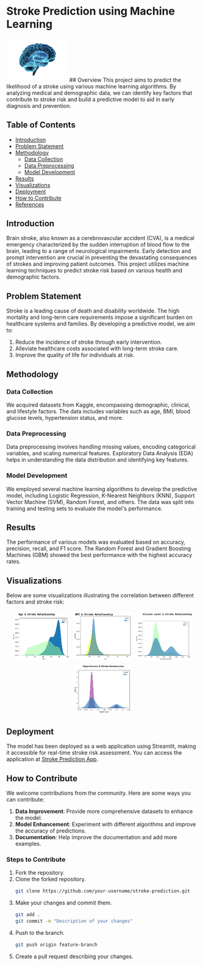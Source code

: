 # Stroke Prediction using Machine Learning 
<img src="brain.png" alt="Brain Imaging" style="width: 30%; margin: 5px;">
## Overview
This project aims to predict the likelihood of a stroke using various machine learning algorithms. By analyzing medical and demographic data, we can identify key factors that contribute to stroke risk and build a predictive model to aid in early diagnosis and prevention.

## Table of Contents
- [Introduction](#introduction)
- [Problem Statement](#problem-statement)
- [Methodology](#methodology)
  - [Data Collection](#data-collection)
  - [Data Preprocessing](#data-preprocessing)
  - [Model Development](#model-development)
- [Results](#results)
- [Visualizations](#visualizations)
- [Deployment](#deployment)
- [How to Contribute](#how-to-contribute)
- [References](#references)

## Introduction
Brain stroke, also known as a cerebrovascular accident (CVA), is a medical emergency characterized by the sudden interruption of blood flow to the brain, leading to a range of neurological impairments. Early detection and prompt intervention are crucial in preventing the devastating consequences of strokes and improving patient outcomes. This project utilizes machine learning techniques to predict stroke risk based on various health and demographic factors.

## Problem Statement
Stroke is a leading cause of death and disability worldwide. The high mortality and long-term care requirements impose a significant burden on healthcare systems and families. By developing a predictive model, we aim to:
1. Reduce the incidence of stroke through early intervention.
2. Alleviate healthcare costs associated with long-term stroke care.
3. Improve the quality of life for individuals at risk.

## Methodology
### Data Collection
We acquired datasets from Kaggle, encompassing demographic, clinical, and lifestyle factors. The data includes variables such as age, BMI, blood glucose levels, hypertension status, and more.

### Data Preprocessing
Data preprocessing involves handling missing values, encoding categorical variables, and scaling numerical features. Exploratory Data Analysis (EDA) helps in understanding the data distribution and identifying key features.

### Model Development
We employed several machine learning algorithms to develop the predictive model, including Logistic Regression, K-Nearest Neighbors (KNN), Support Vector Machine (SVM), Random Forest, and others. The data was split into training and testing sets to evaluate the model's performance.

## Results
The performance of various models was evaluated based on accuracy, precision, recall, and F1 score. The Random Forest and Gradient Boosting Machines (GBM) showed the best performance with the highest accuracy rates.

## Visualizations
Below are some visualizations illustrating the correlation between different factors and stroke risk:

<div style="display: flex; flex-wrap: wrap; justify-content: center;">
    <img src="age_stroke.png" alt="Age vs. Stroke" style="width: 30%; margin: 5px;">
    <img src="bmi_stroke.png" alt="BMI vs. Stroke" style="width: 30%; margin: 5px;">
    <img src="glucose_stroke.png" alt="Glucose Level vs. Stroke" style="width: 30%; margin: 5px;">
    <img src="hypertension_stroke.png" alt="Hypertension vs. Stroke" style="width: 30%; margin: 5px;">
</div>

## Deployment
The model has been deployed as a web application using Streamlit, making it accessible for real-time stroke risk assessment. You can access the application at [Stroke Prediction App](https://stroke-prediction-garvitjoshi01.streamlit.app/).

## How to Contribute
We welcome contributions from the community. Here are some ways you can contribute:
1. **Data Improvement**: Provide more comprehensive datasets to enhance the model.
2. **Model Enhancement**: Experiment with different algorithms and improve the accuracy of predictions.
3. **Documentation**: Help improve the documentation and add more examples.

### Steps to Contribute
1. Fork the repository.
2. Clone the forked repository.
   ```bash
   git clone https://github.com/your-username/stroke-prediction.git
3. Make your changes and commit them.
   ```bash
   git add .
   git commit -m "Description of your changes"
4. Push to the branch.
   ```bash
   git push origin feature-branch
5. Create a pull request describing your changes.

